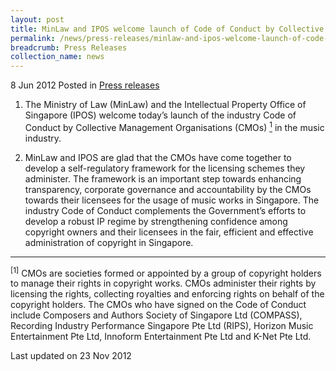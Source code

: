 ```yaml
---
layout: post
title: MinLaw and IPOS welcome launch of Code of Conduct by Collective Management Organisations
permalink: /news/press-releases/minlaw-and-ipos-welcome-launch-of-code-of-conduct-by-collective-management-organisations
breadcrumb: Press Releases
collection_name: news
---
```



8 Jun 2012 Posted in [Press releases](/news/press-releases)

1. The Ministry of Law (MinLaw) and the Intellectual Property Office of Singapore (IPOS) welcome today’s launch of the industry Code of Conduct by Collective Management Organisations (CMOs) <a href="#fn"><sup>1</sup></a> in the music industry. 

2. MinLaw and IPOS are glad that the CMOs have come together to develop a self-regulatory framework for the licensing schemes they administer. The framework is an important step towards enhancing transparency, corporate governance and accountability by the CMOs towards their licensees for the usage of music works in Singapore. The industry Code of Conduct complements the Government’s efforts to develop a robust IP regime by strengthening confidence among copyright owners and their licensees in the fair, efficient and effective administration of copyright in Singapore.


---

<p id="fn"><sup>[1]</sup>  CMOs are societies formed or appointed by a group of copyright holders to manage their rights in copyright works. CMOs administer their rights by licensing the rights, collecting royalties and enforcing rights on behalf of the copyright holders. The CMOs who have signed on the Code of Conduct include Composers and Authors Society of Singapore Ltd (COMPASS), Recording Industry Performance Singapore Pte Ltd (RIPS), Horizon Music Entertainment Pte Ltd, Innoform Entertainment Pte Ltd and K-Net Pte Ltd.</p>


<p class="right-side-updated">Last updated on 23 Nov 2012</p>
